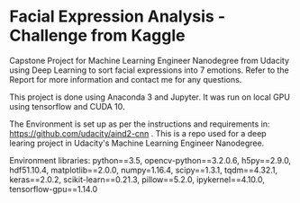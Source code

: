 # Facial Expression Analysis - Challenge from Kaggle
Capstone Project for Machine Learning Engineer Nanodegree from Udacity using Deep Learning to sort facial expressions into 7 emotions.
Refer to the Report for more information and contact me for any questions.


This project is done using Anaconda 3 and Jupyter. It was run on local GPU using tensorflow and CUDA 10.

The Environment is set up as per the instructions and requirements in: https://github.com/udacity/aind2-cnn . This is a repo used for a deep learing project in Udacity's Machine Learning Engineer Nanodegree.

Environment libraries:
python==3.5, opencv-python==3.2.0.6, h5py==2.9.0, hdf51.10.4, matplotlib==2.0.0, numpy=1.16.4, scipy==1.3.1, tqdm==4.32.1, keras==2.0.2, scikit-learn==0.21.3, pillow==5.2.0, ipykernel==4.10.0, tensorflow-gpu==1.14.0 
